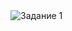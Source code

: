 <!-- Итоговая контрольная работа

 Задание
1. Используя команду cat в терминале операционной системы Linux, создать
два файла Домашние животные (заполнив файл собаками, кошками,
хомяками) и Вьючные животными заполнив файл Лошадьми, верблюдами и
ослы, а затем объединить их. Просмотреть содержимое созданного файла.
Переименовать файл, дав ему новое имя (Друзья человека). -->
<!-- 

![](https://disk.yandex.ru/i/jWbXixR85plxiQ) -->
<image src="https://disk.yandex.ru/i/jWbXixR85plxiQ" alt="Задание 1">



<!-- 

2. Создать директорию, переместить файл туда.

![](111\Task_2.JPG)


3. Подключить дополнительный репозиторий MySQL. Установить любой пакет
из этого репозитория/

![](111\Task_3.JPG)

 4. Установить и удалить deb-пакет с помощью dpkg. 

![](111\Task_4.JPG)


5. Выложить историю команд в терминале ubuntu.

Выложены ранее


6. Нарисовать диаграмму, в которой есть класс родительский класс, домашние
животные и вьючные животные, в составы которых в случае домашних
животных войдут классы: собаки, кошки, хомяки, а в класс вьючные животные
войдут: (Лошади, верблюды и ослы).

![](111\Диаграмма животные.JPG)



7. В подключенном MySQL репозитории создать базу данных “Друзья
человека” 
8. Создать таблицы с иерархией из диаграммы в БД 

![](111\Task_8_1.JPG)
![](111\Task_8_2.JPG)



9. Заполнить низкоуровневые таблицы именами(животных), командами
которые они выполняют и датами рождения 

![](111\Task_9_1.JPG)
![](111\Task_9_2.JPG)
![](111\Task_9_3.JPG)


10. Удалив из таблицы верблюдов, т.к. верблюдов решили перевезти в другой
питомник на зимовку. Объединить таблицы лошади, и ослы в одну таблицу. 

11. Создать новую таблицу “молодые животные” в которую попадут все
животные старше 1 года, но младше 3 лет и в отдельном столбце с точностью
до месяца подсчитать возраст животных в новой таблице 


12. Объединить все таблицы в одну, при этом сохраняя поля, указывающие на
прошлую принадлежность к старым таблицам. 

13. Создать класс с Инкапсуляцией методов и наследованием по диаграмме. 


 14. Написать программу, имитирующую работу реестра домашних животных.
В программе должен быть реализован следующий функционал:
14.1 Завести новое животное
14.2 определять животное в правильный класс
14.3 увидеть список команд, которое выполняет животное
14.4 обучить животное новым командам
14.5 Реализовать навигацию по меню
15.Создайте класс Счетчик, у которого есть метод add(), увеличивающий̆
значение внутренней̆int переменной̆на 1 при нажатие “Завести новое
животное” Сделайте так, чтобы с объектом такого типа можно было работать в
блоке try-with-resources. Нужно бросить исключение, если работа с объектом
типа счетчик была не в ресурсном try и/или ресурс остался открыт. Значение
считать в ресурсе try, если при заведения животного заполнены все поля.  -->